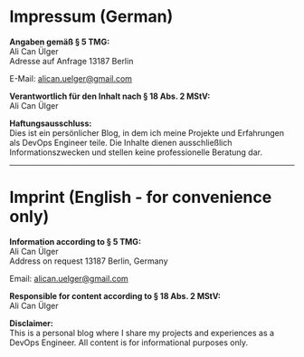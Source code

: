 # Impressum (German)

**Angaben gemäß § 5 TMG:**  
Ali Can Ülger  
Adresse auf Anfrage
13187 Berlin

E-Mail: alican.uelger@gmail.com

**Verantwortlich für den Inhalt nach § 18 Abs. 2 MStV:**  
Ali Can Ülger

**Haftungsausschluss:**  
Dies ist ein persönlicher Blog, in dem ich meine Projekte und Erfahrungen als DevOps Engineer teile. Die Inhalte dienen ausschließlich Informationszwecken und stellen keine professionelle Beratung dar.

---

# Imprint (English - for convenience only)

**Information according to § 5 TMG:**  
Ali Can Ülger  
Address on request
13187 Berlin, Germany

Email: alican.uelger@gmail.com

**Responsible for content according to § 18 Abs. 2 MStV:**  
Ali Can Ülger

**Disclaimer:**  
This is a personal blog where I share my projects and experiences as a DevOps Engineer. All content is for informational purposes only.
